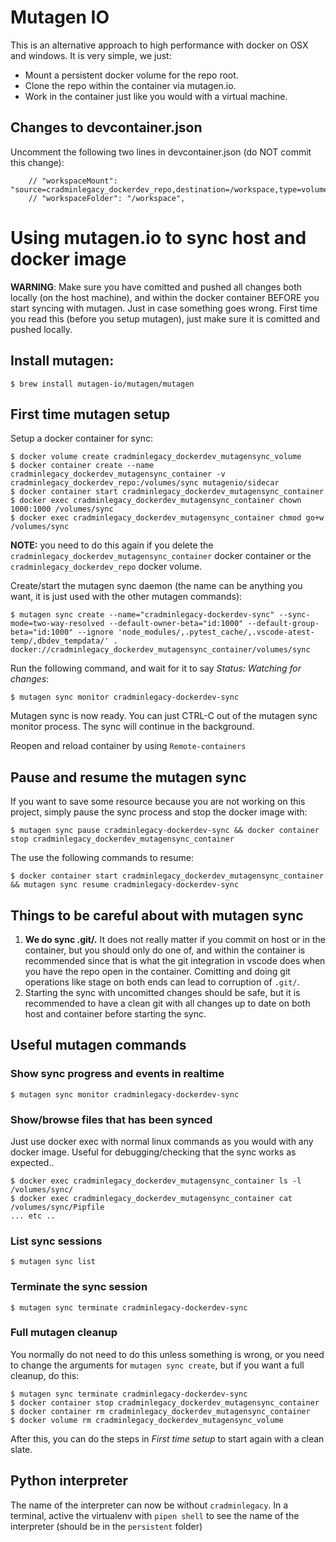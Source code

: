 # Mutagen IO

This is an alternative approach to high performance with docker on OSX and windows.
It is very simple, we just:

- Mount a persistent docker volume for the repo root.
- Clone the repo within the container via mutagen.io.
- Work in the container just like you would with a virtual machine.


## Changes to devcontainer.json

Uncomment the following two lines in devcontainer.json (do NOT commit this change):
```
	// "workspaceMount": "source=cradminlegacy_dockerdev_repo,destination=/workspace,type=volume",
	// "workspaceFolder": "/workspace",
```

# Using mutagen.io to sync host and docker image
**WARNING**: Make sure you have comitted and pushed all changes both locally (on the host machine), and within the docker container BEFORE
you start syncing with mutagen. Just in case something goes wrong. First time you read this (before you setup mutagen), just make sure it
is comitted and pushed locally.


## Install mutagen:
```
$ brew install mutagen-io/mutagen/mutagen
```

## First time mutagen setup

Setup a docker container for sync:
```
$ docker volume create cradminlegacy_dockerdev_mutagensync_volume
$ docker container create --name cradminlegacy_dockerdev_mutagensync_container -v cradminlegacy_dockerdev_repo:/volumes/sync mutagenio/sidecar
$ docker container start cradminlegacy_dockerdev_mutagensync_container
$ docker exec cradminlegacy_dockerdev_mutagensync_container chown 1000:1000 /volumes/sync
$ docker exec cradminlegacy_dockerdev_mutagensync_container chmod go+w /volumes/sync
```
**NOTE:** you need to do this again if you delete the ``cradminlegacy_dockerdev_mutagensync_container`` docker container
or the ``cradminlegacy_dockerdev_repo`` docker volume.

Create/start the mutagen sync daemon (the name can be anything you want, it is just used with the other mutagen commands):
```
$ mutagen sync create --name="cradminlegacy-dockerdev-sync" --sync-mode=two-way-resolved --default-owner-beta="id:1000" --default-group-beta="id:1000" --ignore 'node_modules/,.pytest_cache/,.vscode-atest-temp/,dbdev_tempdata/' . docker://cradminlegacy_dockerdev_mutagensync_container/volumes/sync
```

Run the following command, and wait for it to say _Status: Watching for changes_:
```
$ mutagen sync monitor cradminlegacy-dockerdev-sync
```

Mutagen sync is now ready. You can just CTRL-C out of the mutagen sync monitor process. The sync will continue in the background.

Reopen and reload container by using `Remote-containers`

## Pause and resume the mutagen sync
If you want to save some resource because you are not working on this project, simply pause
the sync process and stop the docker image with:

```
$ mutagen sync pause cradminlegacy-dockerdev-sync && docker container stop cradminlegacy_dockerdev_mutagensync_container
```

The use the following commands to resume:
```
$ docker container start cradminlegacy_dockerdev_mutagensync_container && mutagen sync resume cradminlegacy-dockerdev-sync
```

## Things to be careful about with mutagen sync

1. **We do sync .git/.** It does not really matter if you commit on host or in the container, but you should only do one of,
   and within the container is recommended since that is what the git integration in vscode does when you have the repo open
   in the container.
   Comitting and doing git operations like stage on both ends can lead to corruption of ``.git/``.
2. Starting the sync with uncomitted changes should be safe, but it is recommended to have a clean git with all changes up to
   date on both host and container before starting the sync.


## Useful mutagen commands

### Show sync progress and events in realtime
```
$ mutagen sync monitor cradminlegacy-dockerdev-sync
```

### Show/browse files that has been synced
Just use docker exec with normal linux commands as you would with any
docker image. Useful for debugging/checking that the sync works as expected..
```
$ docker exec cradminlegacy_dockerdev_mutagensync_container ls -l /volumes/sync/
$ docker exec cradminlegacy_dockerdev_mutagensync_container cat /volumes/sync/Pipfile
... etc ..
```

### List sync sessions
```
$ mutagen sync list
```

### Terminate the sync session
```
$ mutagen sync terminate cradminlegacy-dockerdev-sync
```


### Full mutagen cleanup
You normally do not need to do this unless something is wrong, or you need to change
the arguments for ``mutagen sync create``, but if you want a full cleanup, do this:
```
$ mutagen sync terminate cradminlegacy-dockerdev-sync
$ docker container stop cradminlegacy_dockerdev_mutagensync_container
$ docker container rm cradminlegacy_dockerdev_mutagensync_container
$ docker volume rm cradminlegacy_dockerdev_mutagensync_volume
```
After this, you can do the steps in _First time setup_ to start again
with a clean slate.


## Python interpreter
The name of the interpreter can now be without `cradminlegacy`. In a terminal, active the virtualenv with `pipen shell` to see the name of the interpreter (should be in the `persistent` folder)
